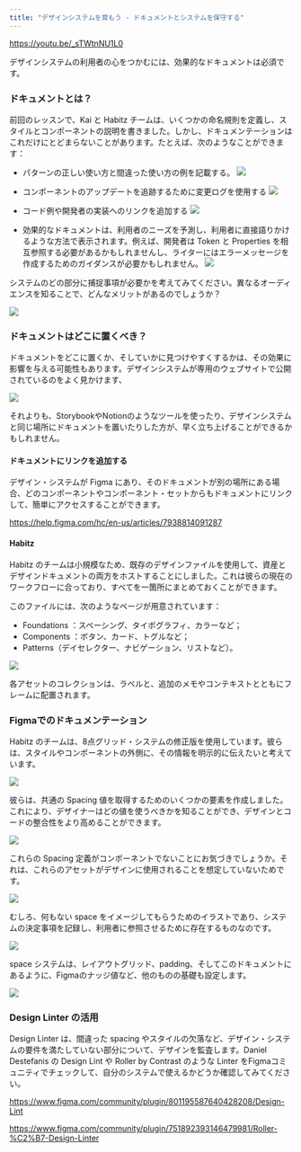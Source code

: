 ```yaml
---
title: "デザインシステムを育もう - ドキュメントとシステムを保守する"
---
```


https://youtu.be/_sTWtnNU1L0

デザインシステムの利用者の心をつかむには、効果的なドキュメントは必須です。

### ドキュメントとは？
前回のレッスンで、Kai と Habitz チームは、いくつかの命名規則を定義し、スタイルとコンポーネントの説明を書きました。しかし、ドキュメンテーションはこれだけにとどまらないことがあります。たとえば、次のようなことができます：

- パターンの正しい使い方と間違った使い方の例を記載する。
  ![](https://storage.googleapis.com/zenn-user-upload/19b986583fcf-20230614.png)

- コンポーネントのアップデートを追跡するために変更ログを使用する
  ![](https://storage.googleapis.com/zenn-user-upload/2b0e6e2e487a-20230614.png)

- コード例や開発者の実装へのリンクを追加する
  ![](https://storage.googleapis.com/zenn-user-upload/eeb6fc2070ca-20230614.png)

- 効果的なドキュメントは、利用者のニーズを予測し、利用者に直接語りかけるような方法で表示されます。例えば、開発者は Token と Properties を相互参照する必要があるかもしれませんし、ライターにはエラーメッセージを作成するためのガイダンスが必要かもしれません。
  ![](https://storage.googleapis.com/zenn-user-upload/94577bcae74f-20230614.png)

システムのどの部分に捕捉事項が必要かを考えてみてください。異なるオーディエンスを知ることで、どんなメリットがあるのでしょうか？

![](https://storage.googleapis.com/zenn-user-upload/7cbb1ad8eae2-20230614.png)

### ドキュメントはどこに置くべき？
ドキュメントをどこに置くか、そしていかに見つけやすくするかは、その効果に影響を与える可能性もあります。デザインシステムが専用のウェブサイトで公開されているのをよく見かけます、

![](https://storage.googleapis.com/zenn-user-upload/649b41cd7cd4-20230614.png)

それよりも、StorybookやNotionのようなツールを使ったり、デザインシステムと同じ場所にドキュメントを置いたりした方が、早く立ち上げることができるかもしれません。

#### ドキュメントにリンクを追加する
デザイン・システムが Figma にあり、そのドキュメントが別の場所にある場合、どのコンポーネントやコンポーネント・セットからもドキュメントにリンクして、簡単にアクセスすることができます。

https://help.figma.com/hc/en-us/articles/7938814091287

#### Habitz
Habitz のチームは小規模なため、既存のデザインファイルを使用して、資産とデザインドキュメントの両方をホストすることにしました。これは彼らの現在のワークフローに合っており、すべてを一箇所にまとめておくことができます。

このファイルには、次のようなページが用意されています：
- Foundations ：スペーシング、タイポグラフィ、カラーなど；
- Components ：ボタン、カード、トグルなど；
- Patterns（デイセレクター、ナビゲーション、リストなど）。

![](https://storage.googleapis.com/zenn-user-upload/0f13bee43d2b-20230614.png)

各アセットのコレクションは、ラベルと、追加のメモやコンテキストとともにフレームに配置されます。

### Figmaでのドキュメンテーション
Habitz のチームは、8点グリッド・システムの修正版を使用しています。彼らは、スタイルやコンポーネントの外側に、その情報を明示的に伝えたいと考えています。

![](https://storage.googleapis.com/zenn-user-upload/904d88051173-20230614.png)

彼らは、共通の Spacing 値を取得するためのいくつかの要素を作成しました。これにより、デザイナーはどの値を使うべきかを知ることができ、デザインとコードの整合性をより高めることができます。

![](https://storage.googleapis.com/zenn-user-upload/26d0b6c399c7-20230615.png)

これらの Spacing 定義がコンポーネントでないことにお気づきでしょうか。それは、これらのアセットがデザインに使用されることを想定していないためです。

![](https://storage.googleapis.com/zenn-user-upload/97a3776a89e1-20230615.png)

むしろ、何もない space をイメージしてもらうためのイラストであり、システムの決定事項を記録し、利用者に参照させるために存在するものなのです。

![](https://storage.googleapis.com/zenn-user-upload/6ee2960a339c-20230615.gif)

space システムは、レイアウトグリッド、padding、そしてこのドキュメントにあるように、Figmaのナッジ値など、他のものの基礎も設定します。

![](https://storage.googleapis.com/zenn-user-upload/45da4f47ce0a-20230615.png)

### Design Linter の活用
Design Linter は、間違った spacing やスタイルの欠落など、デザイン・システムの要件を満たしていない部分について、デザインを監査します。Daniel Destefanis の Design Lint や Roller by Contrast のような Linter をFigmaコミュニティでチェックして、自分のシステムで使えるかどうか確認してみてください。

https://www.figma.com/community/plugin/801195587640428208/Design-Lint

https://www.figma.com/community/plugin/751892393146479981/Roller-%C2%B7-Design-Linter
